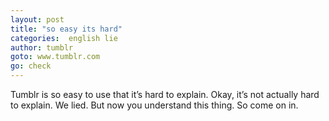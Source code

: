 ```yaml
---
layout: post
title: "so easy its hard"
categories:  english lie
author: tumblr
goto: www.tumblr.com
go: check
---
```

Tumblr is so easy to use that it’s hard to explain. Okay, it’s not actually hard to explain. We lied. But now you understand this thing. So come on in.

